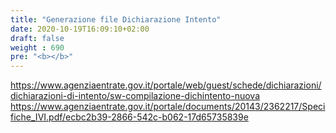 ```yaml
---
title: "Generazione file Dichiarazione Intento"
date: 2020-10-19T16:09:10+02:00
draft: false
weight : 690
pre: "<b></b>"
---
```


https://www.agenziaentrate.gov.it/portale/web/guest/schede/dichiarazioni/dichiarazioni-di-intento/sw-compilazione-dichintento-nuova
https://www.agenziaentrate.gov.it/portale/documents/20143/2362217/Specifiche_IVI.pdf/ecbc2b39-2866-542c-b062-17d65735839e

